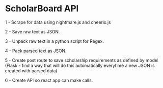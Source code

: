 # ScholarBoard API

1 - Scrape for data using nightmare.js and cheerio.js

2 - Save raw text as JSON.

3 - Unpack raw text in a python script for Regex.

4 - Pack parsed text as JSON.

5 - Create post route to save scholarship requirements as defined by model (Flask - find a way that will do this automatically everytime a new JSON is created with parsed data)

6 - Create API so react app can make calls. 